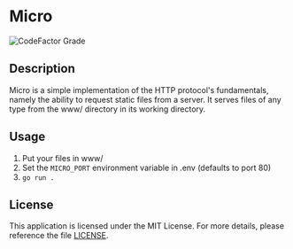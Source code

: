 # Micro

![CodeFactor Grade](https://img.shields.io/codefactor/grade/github/xtt28/micro)

## Description

Micro is a simple implementation of the HTTP protocol's fundamentals, namely
the ability to request static files from a server. It serves files of any type
from the www/ directory in its working directory.

## Usage

1. Put your files in www/
2. Set the `MICRO_PORT` environment variable in .env (defaults to port 80)
3. `go run .`

## License

This application is licensed under the MIT License. For more details, please
reference the file [LICENSE](LICENSE).
